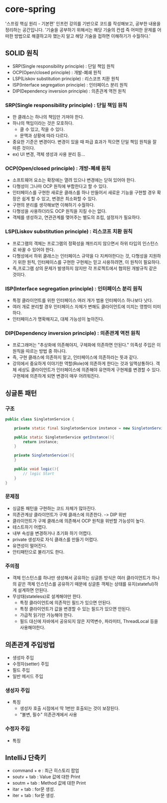 # core-spring
'스프링 핵심 원리 - 기본편' 인프런 강의를 기반으로 코드를 작성해보고, 공부한 내용을 정리하는 공간입니다.
'기술을 공부하기 위해서는 해당 기술의 컨셉 즉 어떠한 문제를 어떠한 방법으로 해결하고자 했는지 알고 해당 기술을 접하면 이해하기가 수월하다.'

## SOLID 원칙
- SRP(Single responsibility principle) : 단일 책임 원칙
- OCP(Open/closed principle) : 개발-폐쇄 원칙
- LSP(Liskov substitution principle) : 리스코프 치환 원칙
- ISP(Interface segregation principle) : 인터페이스 분리 원칙
- DIP(Dependency inversion principle) : 의존관계 역전 원칙
### SRP(Single responsibility principle) : 단일 책임 원칙
- 한 클래스는 하나의 책임만 가져야 한다.
- 하나의 책임이라는 것은 모호하다.
    - 클 수 있고, 작을 수 있다.
    - 문맥과 상황에 따라 다르다.
- 중요한 기준은 변경이다. 변경이 있을 때 파급 효과가 적으면 단일 책임 원칙을 잘 따른 것이다.
- ex) UI 변경, 객체 생성과 사용 분리 등... 
### OCP(Open/closed principle) : 개방-폐쇄 원칙
- 소프트웨어 요소는 확장에는 열려 있으나 변경에는 닫혀 있어야 한다.
- 다형성이 그나마 OCP 원칙에 부합한다고 할 수 있다. 
- 인터페이스를 구현한 새로운 클래스를 하나 만들어서 새로운 기능을 구현할 경우 확장은 쉽게 할 수 있고, 변경은 최소화할 수 있다.
- 구현의 분리를 생각해보면 이해하기 수월하다.
- 다형성을 사용하더라도 OCP 원칙을 지킬 수는 없다.
- 객체를 생성하고, 연관관계를 맺어주는 별도의 조립, 설정자가 필요하다.
### LSP(Liskov substitution principle) : 리스코프 치환 원칙
- 프로그램의 객체는 프로그램의 정확성을 깨뜨리지 않으면서 하위 타입의 인스턴스로 바꿀 수 있어야 한다.
- 다형성에서 하위 클래스는 인터페이스 규약을 다 지켜야한다는 것, 다형성을 지원하기 위한 원칙, 인터페이스를 구현한 구현체는 믿고 사용하려면, 이 원칙이 필요하다.
- 즉,프로그램 상의 문제가 발생하지 않지만 각 프로젝트에서 협의된 개발규칙 같은 것이다.
### ISP(Interface segregation principle) : 인터페이스 분리 원칙
- 특정 클라이언트를 위한 인터페이스 여러 개가 범용 인터페이스 하나보다 낫다.
- 여러 개로 분리할 경우 인터페이스 자체가 변해도 클라이언트에 미치는 영향이 미미하다.
- 인터페이스가 명확해지고, 대체 가능성이 높아진다.
### DIP(Dependency inversion principle) : 의존관계 역전 원칙
- 프로그래머는 "추상화에 의존해야지, 구체화에 의존하면 안된다." 의족성 주입은 이 원칙을 따르는 방법 중 하나다.
- 즉, 구현 클래스에 의존하지 말고, 인터페이스에 의존하라는 뜻과 같다.
- 강의에서 중요하게 이야기한 역할(Role)에 의존하게 한다는 것과 일맥상통하다. 객체 세상도 클라이언트가 인터페이스에 의존해야 유연하게 구현체를 변경할 수 있다. 구현체에 의존하게 되면 변경이 매우 어려워진다.

## 싱글톤 패턴
### 구조
~~~ java
public class SingletonService {

    private static final SingletonService instance = new SingletonService();

    public static SingletonService getInstance(){
        return instance;
    }

    private SingletonService(){
    }

    public void logic(){
        // logic Start
    }
}
~~~
### 문제점
- 싱글톤 패턴을 구현하는 코드 자체가 많아진다.
- 의존관계상 클라이언트가 구체 클래스에 의존한다. -> DIP 위반
- 클라이언트가 구체 클래스에 의존해서 OCP 원칙을 위반할 가능성이 높다.
- 테스트하기 어렵다.
- 내부 속성을 변경하거나 초기화 하기 어렵다.
- private 생성자로 자식 클래스를 만들기 어렵다.
- 유연성이 떨어진다.
- 안티패턴으로 불리기도 한다.
### 주의점
- 객체 인스턴스를 하나만 생성해서 공유하는 싱글톤 방식은 여러 클라이언트가 하나의 같은 객체 인스턴스를 공유하기 때문에 싱글톤 객체는 상태를 유지(stateful)하게 설계하면 안된다.
- 무상태(stateless)로 설계해야만 한다.
  - 특정 클라이언트에 의존적인 필드가 있으면 안된다.
  - 특정 클라이언트가 값을 변경할 수 있는 필드가 있으면 안된다.
  - 가급적 읽기만 가능해야 한다.
  - 필드 대신에 자바에서 공유되지 않은 지역변수, 파라미터, ThreadLocal 등을 사용해야한다.
## 의존관계 주입방법
- 생성자 주입
- 수정자(setter) 주입
- 필드 주입
- 일반 메서드 주입
### 생성자 주입
- 특징
  - 생성자 호출 시점에서 딱 1번만 호출되는 것이 보장된다.
  - "불변, 필수" 의존관계에서 사용
### 수정자 주입
- 특징

## IntelliJ 단축키
- command + e : 최근 히스토리 팝업 
- soutv + tab : Value 값에 대한 Print 
- soutm + tab : Method 값에 대한 Print 
- itar + tab : for문 생성.
- iter + tab : for문 생성.
